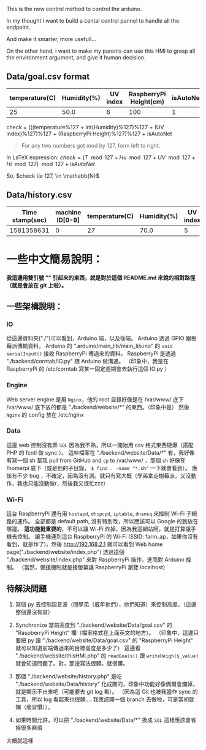 This is the new control method to control the arduino.

In my thought i want to build a cental control pannel to handle all the endpoint.

And make it smarter, more usefull...

On the other hand, i want to make my parents can use this HMI to grasp all the environment argument, and give it human decision.

## Data/goal.csv format
|temperature(C)|Humidity(%)|UV index|RaspberryPi Height(cm)|isAutoNet|check|
|-|-|-|-|-|-|
|25|50.0|6|100|1|55|

check = (((temperature%127 + int(Humidity)%127)%127 + (UV index)%127)%127 + (RaspberryPi Height)%127)%127 + isAutoNet
> For any two numbers got mod by 127, form left to right.

In LaTeX expression: $check = {({T \mod 127} + {Hu \mod 127} + {UV \mod 127} + {Hi \mod 127}) \mod 127} + isAutoNet$

So, $check \le 127, \in \mathabb{N}$

## Data/history.csv
|Time stamp(sec)|machine ID[0-9]|temperature(C)|Humidity(%)|UV index|check|
|-|-|-|-|-|-|
|1581358631|0|27|70.0|5|102|

# 一些中文簡易說明：

**我這邊用雙引號 "" 引起來的東西，就是對於這個 README.md 來說的相對路徑（就是會放在 git 上啦）。**

## 一些架構說明：
### IO
從這邊資料夾("./")可以看到，Arduino 端，以及後端。
Arduino 透過 GPIO 跟樹莓派傳輸資料，
Arduino 的 ".arduino/main_lib/main_lib.ino" 的 `void serialInput()` 接收 RaspberryPi 傳過來的資料。
RaspberryPi 是透過 "./backend/corntab/IO.py" 跟 Arduino 做溝通。
（印象中，我是在 RaspberryPi 的 /etc/corntab 寫某一固定週期會去執行這個 IO.py ）

### Engine
Web server engine 是用 `Nginx`，他的 root 目錄好像是在 /var/www/ 底下
/var/www/ 底下放的都是 "./backend/website/*" 的東西。（印象中是）
然後 `Nginx` 的 config 放在 /etc/nginx

### Data
這邊 web 控制沒有弄 `SQL` 因為我不熟，所以一開始用 csv 格式東西硬爆（搭配 PHP 的 fcntl 做 sync.）。
這些檔案在 "./backend/website/Data/*" 有，我好像有寫一個 sh 幫我 pull from GitHub and `cp` to /var/www/ ，那個 `sh` 好像在 /home/pi 底下（或是他的子目錄， `$ find . -name "*.sh"` 一下就會看到）。
應該有不少 bug ，不確定，因為沒有測。就只有寫大概（學弟拿走樹莓派，又沒動作，我也只能沒動做r，然後我又很忙zzz）

### Wi-Fi
這台 RaspberryPi 還有用 `hostapd`, `dhcpcpd`, `iptable`, `dnsmsq` 來控制 Wi-Fi 子網路的運作。
全部都是 default path, 沒有特別改，所以應該可以 Google 的到放在哪邊。
**這功能挺重要的**，不可以讓 Wi-Fi 炸掉，因為我這網站阿，就是打算讓手機去控制。
讓手機連到這台 RaspberryPi 的 Wi-Fi (SSID: farm_ap，如果你沒有看到，就是炸了)，然後 http://192.168.2.1 就可以看到 Web home page("./backend/website/index.php")
透過這個 "./backend/website/index.php" 來對 RaspberryPi 操作，進而對 Arduino 控制。
（當然，備援機制就是接螢幕讓 RaspberryPi 瀏覽 localhost）

## 待解決問題
1. 寫個 py 去控制超音波（問學弟（威年他們），他們知道）來控制高度。（這邊整個還沒有寫）

2. Synchronize 當前高度到 "./backend/website/Data/goal.csv" 的 "RaspberryPi Height" 欄（檔案格式在上面英文的地方）。
（印象中，這邊只要把 py 讀 "./backend/website/Data/goal.csv" 的 "RaspberryPi Height" 就可以知道前端傳過來的目標高度是多少了）
這邊看 "./backend/website/thisHMI.php" 的 `readGoals()` 跟 `writeHeigh($_value)` 就會知道問題了。對，那邊寫法很髒。就很髒。

3. 那個 "./backend/website/history.php" 是吃 "./backend/website/Data/history" 化成圖的，印象中功能好像偶爾會爛掉，就是顯示不出來吧（可能要去 git log 看）。
（因為這 Git 也被我當作 sync 的工具，所以 log 看起來也很髒.... 我應該開一個 branch 去做啦，可是當初就懶（壞習慣））。

4. 如果時間允許，可以把 "./backend/website/Data/*" 換成 `SQL` 這樣應該會省掉很多麻煩

大概就這樣